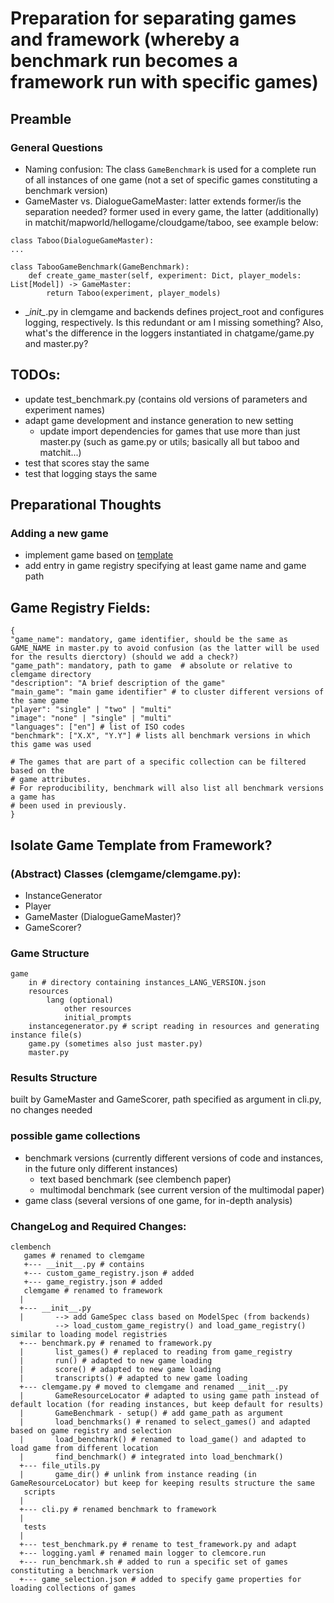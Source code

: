 # Preparation for separating games and framework (whereby a benchmark run becomes a framework run with specific games)

## Preamble
### General Questions
* Naming confusion: The class `GameBenchmark` is used for a complete run of all instances of one game (not a set of specific games constituting a benchmark version)
* GameMaster vs. DialogueGameMaster: latter extends former/is the separation needed? former used in every game, the latter (additionally) in matchit/mapworld/hellogame/cloudgame/taboo, see example below:
```
class Taboo(DialogueGameMaster):
...

class TabooGameBenchmark(GameBenchmark):
    def create_game_master(self, experiment: Dict, player_models: List[Model]) -> GameMaster:
        return Taboo(experiment, player_models)

```
* \__init\__.py in clemgame and backends defines project_root and configures logging, respectively. Is this redundant or am I missing something? Also, what's the difference in the loggers instantiated in chatgame/game.py and master.py?  

## TODOs:
* update test_benchmark.py (contains old versions of parameters and experiment names)
* adapt game development and instance generation to new setting
  * update import dependencies for games that use more than just master.py (such as game.py or utils; basically all but taboo and matchit...)
* test that scores stay the same 
* test that logging stays the same

## Preparational Thoughts
### Adding a new game
* implement game based on [template](#game-template)
* add entry in game registry specifying at least game name and game path

## Game Registry Fields:

```
{
"game_name": mandatory, game identifier, should be the same as GAME_NAME in master.py to avoid confusion (as the latter will be used for the results dierctory) (should we add a check?)
"game_path": mandatory, path to game  # absolute or relative to clemgame directory
"description": "A brief description of the game"
"main_game": "main game identifier" # to cluster different versions of the same game
"player": "single" | "two" | "multi"
"image": "none" | "single" | "multi"
"languages": ["en"] # list of ISO codes
"benchmark": ["X.X", "Y.Y"] # lists all benchmark versions in which this game was used 

# The games that are part of a specific collection can be filtered based on the 
# game attributes.
# For reproducibility, benchmark will also list all benchmark versions a game has   
# been used in previously.
}
```

## Isolate Game Template from Framework?
### (Abstract) Classes (clemgame/clemgame.py):
* InstanceGenerator
* Player
* GameMaster (DialogueGameMaster)?
* GameScorer?

### Game Structure
```
game
    in # directory containing instances_LANG_VERSION.json
    resources
        lang (optional)
            other resources
            initial_prompts
    instancegenerator.py # script reading in resources and generating instance file(s)
    game.py (sometimes also just master.py)
    master.py
```

### Results Structure
built by GameMaster and GameScorer, path specified as argument in cli.py, no changes needed

### possible game collections
* benchmark versions (currently different versions of code and instances, in the future only different instances)
  * text based benchmark (see clembench paper)
  * multimodal benchmark (see current version of the multimodal paper)
* game class (several versions of one game, for in-depth analysis)

### ChangeLog and Required Changes: 
```
clembench
   games # renamed to clemgame
   +--- __init__.py # contains 
   +--- custom_game_registry.json # added
   +--- game_registry.json # added
   clemgame # renamed to framework
  | 
  +--- __init__.py 
  |       --> add GameSpec class based on ModelSpec (from backends)
          --> load_custom_game_registry() and load_game_registry() similar to loading model registries
  +--- benchmark.py # renamed to framework.py
  |       list_games() # replaced to reading from game_registry
  |       run() # adapted to new game loading
  |       score() # adapted to new game loading
  |       transcripts() # adapted to new game loading
  +--- clemgame.py # moved to clemgame and renamed __init__.py
  |       GameResourceLocator # adapted to using game path instead of default location (for reading instances, but keep default for results)
  |       GameBenchmark - setup() # add game_path as argument
  |       load_benchmarks() # renamed to select_games() and adapted based on game registry and selection
  |       load_benchmark() # renamed to load_game() and adapted to load game from different location
  |       find_benchmark() # integrated into load_benchmark()
  +--- file_utils.py
  |       game_dir() # unlink from instance reading (in GameResourceLocator) but keep for keeping results structure the same
   scripts
  |
  +--- cli.py # renamed benchmark to framework
  |
   tests
  |
  +--- test_benchmark.py # rename to test_framework.py and adapt
  +--- logging.yaml # renamed main logger to clemcore.run
  +--- run_benchmark.sh # added to run a specific set of games constituting a benchmark version
  +--- game_selection.json # added to specify game properties for loading collections of games
```


